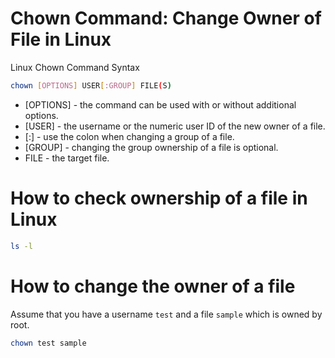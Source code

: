 # Chown Command: Change Owner of File in Linux

Linux Chown Command Syntax

```sh
chown [OPTIONS] USER[:GROUP] FILE(S)
```

- [OPTIONS] - the command can be used with or without additional options.
- [USER] - the username or the numeric user ID of the new owner of a file.
- [:] - use the colon when changing a group of a file.
- [GROUP] - changing the group ownership of a file is optional.
- FILE - the target file.

# How to check ownership of a file in Linux

```sh
ls -l
```

# How to change the owner of a file

Assume that you have a username `test` and a file `sample` which is owned by root.

```sh
chown test sample
```

